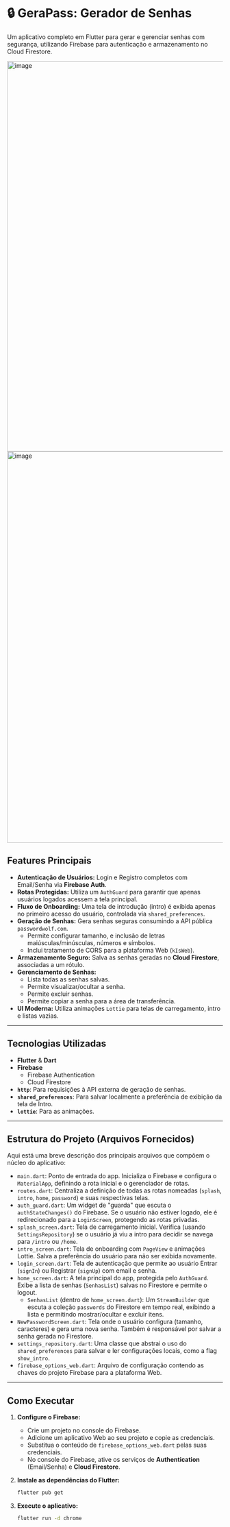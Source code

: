 # 🔒 GeraPass: Gerador de Senhas

Um aplicativo completo em Flutter para gerar e gerenciar senhas com segurança, utilizando Firebase para autenticação e armazenamento no Cloud Firestore.

<img width="658" height="911" alt="image" src="https://github.com/user-attachments/assets/11914804-7945-48b6-a143-253d1f67514d" /> <img width="657" height="914" alt="image" src="https://github.com/user-attachments/assets/2ef70c0c-67d4-47ec-ace3-97168442e249" />

## Features Principais

* **Autenticação de Usuários:** Login e Registro completos com Email/Senha via **Firebase Auth**.
* **Rotas Protegidas:** Utiliza um `AuthGuard` para garantir que apenas usuários logados acessem a tela principal.
* **Fluxo de Onboarding:** Uma tela de introdução (intro) é exibida apenas no primeiro acesso do usuário, controlada via `shared_preferences`.
* **Geração de Senhas:** Gera senhas seguras consumindo a API pública `passwordwolf.com`.
    * Permite configurar tamanho, e inclusão de letras maiúsculas/minúsculas, números e símbolos.
    * Inclui tratamento de CORS para a plataforma Web (`kIsWeb`).
* **Armazenamento Seguro:** Salva as senhas geradas no **Cloud Firestore**, associadas a um rótulo.
* **Gerenciamento de Senhas:**
    * Lista todas as senhas salvas.
    * Permite visualizar/ocultar a senha.
    * Permite excluir senhas.
    * Permite copiar a senha para a área de transferência.
* **UI Moderna:** Utiliza animações `Lottie` para telas de carregamento, intro e listas vazias.

---

## Tecnologias Utilizadas

* **Flutter** & **Dart**
* **Firebase**
    * Firebase Authentication
    * Cloud Firestore
* **`http`**: Para requisições à API externa de geração de senhas.
* **`shared_preferences`**: Para salvar localmente a preferência de exibição da tela de Intro.
* **`lottie`**: Para as animações.

---

## Estrutura do Projeto (Arquivos Fornecidos)

Aqui está uma breve descrição dos principais arquivos que compõem o núcleo do aplicativo:

* `main.dart`: Ponto de entrada do app. Inicializa o Firebase e configura o `MaterialApp`, definindo a rota inicial e o gerenciador de rotas.
* `routes.dart`: Centraliza a definição de todas as rotas nomeadas (`splash`, `intro`, `home`, `password`) e suas respectivas telas.
* `auth_guard.dart`: Um widget de "guarda" que escuta o `authStateChanges()` do Firebase. Se o usuário não estiver logado, ele é redirecionado para a `LoginScreen`, protegendo as rotas privadas.
* `splash_screen.dart`: Tela de carregamento inicial. Verifica (usando `SettingsRepository`) se o usuário já viu a intro para decidir se navega para `/intro` ou `/home`.
* `intro_screen.dart`: Tela de onboarding com `PageView` e animações Lottie. Salva a preferência do usuário para não ser exibida novamente.
* `login_screen.dart`: Tela de autenticação que permite ao usuário Entrar (`signIn`) ou Registrar (`signUp`) com email e senha.
* `home_screen.dart`: A tela principal do app, protegida pelo `AuthGuard`. Exibe a lista de senhas (`SenhasList`) salvas no Firestore e permite o logout.
    * `SenhasList` (dentro de `home_screen.dart`): Um `StreamBuilder` que escuta a coleção `passwords` do Firestore em tempo real, exibindo a lista e permitindo mostrar/ocultar e excluir itens.
* `NewPasswordScreen.dart`: Tela onde o usuário configura (tamanho, caracteres) e gera uma nova senha. Também é responsável por salvar a senha gerada no Firestore.
* `settings_repository.dart`: Uma classe que abstrai o uso do `shared_preferences` para salvar e ler configurações locais, como a flag `show_intro`.
* `firebase_options_web.dart`: Arquivo de configuração contendo as chaves do projeto Firebase para a plataforma Web.

---

## Como Executar

1.  **Configure o Firebase:**
    * Crie um projeto no console do Firebase.
    * Adicione um aplicativo Web ao seu projeto e copie as credenciais.
    * Substitua o conteúdo de `firebase_options_web.dart` pelas suas credenciais.
    * No console do Firebase, ative os serviços de **Authentication** (Email/Senha) e **Cloud Firestore**.

2.  **Instale as dependências do Flutter:**
    ```bash
    flutter pub get
    ```

3.  **Execute o aplicativo:**
    ```bash
    flutter run -d chrome
    ```
